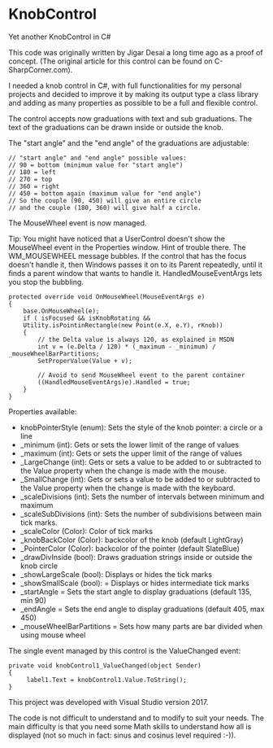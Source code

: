 # KnobControl
Yet another KnobControl in C#

This code was originally written by Jigar Desai a long time ago as a proof of concept. (The original article for this control can be found on C-SharpCorner.com).

I needed a knob control in C#, with full functionalities for my personal projects and decided to improve it by making its output type a class library and adding as many properties as possible to be a full and flexible control.

The control accepts now graduations with text and sub graduations.
The text of the graduations can be drawn inside or outside the knob.

The "start angle" and the "end angle" of the graduations are adjustable:
```
// "start angle" and "end angle" possible values:
// 90 = bottom (minimum value for "start angle")
// 180 = left
// 270 = top
// 360 = right
// 450 = bottom again (maximum value for "end angle")
// So the couple (90, 450) will give an entire circle 
// and the couple (180, 360) will give half a circle.
```

The MouseWheel event is now managed.

Tip: You might have noticed that a UserControl doesn't show the MouseWheel event in the Properties window. 
Hint of trouble there. The WM_MOUSEWHEEL message bubbles. 
If the control that has the focus doesn't handle it, then Windows passes it on to its Parent repeatedly, until it finds a parent window that wants to handle it.
HandledMouseEventArgs lets you stop the bubbling.

```
protected override void OnMouseWheel(MouseEventArgs e)
{           
    base.OnMouseWheel(e);
    if ( isFocused && isKnobRotating && 
    Utility.isPointinRectangle(new Point(e.X, e.Y), rKnob))
    {                
        // the Delta value is always 120, as explained in MSDN
        int v = (e.Delta / 120) * (_maximum - _minimum) / _mouseWheelBarPartitions;
        SetProperValue(Value + v);

        // Avoid to send MouseWheel event to the parent container
        ((HandledMouseEventArgs)e).Handled = true;
    }
}
```

Properties available:

* knobPointerStyle (enum): Sets the style of the knob pointer: a circle or a line
* _minimum (int): Gets or sets the lower limit of the range of values
* _maximum (int): Gets or sets the upper limit of the range of values
* _LargeChange (int): Gets or sets a value to be added to or subtracted to the Value property when the change is made with the mouse.
* _SmallChange (int): Gets or sets a value to be added to or subtracted to the Value property when the change is made with the keyboard.
* _scaleDivisions (int): Sets the number of intervals between minimum and maximum
* _scaleSubDivisions (int): Sets the number of subdivisions between main tick marks.
* _scaleColor (Color): Color of tick marks
* _knobBackColor (Color): backcolor of the knob (default LightGray)
* _PointerColor (Color): backcolor of the pointer (default SlateBlue)
* _drawDivInside (bool): Draws graduation strings inside or outside the knob circle
* _showLargeScale (bool): Displays or hides the tick marks
* _showSmallScale (bool): = Displays or hides intermediate tick marks
* _startAngle = Sets the start angle to display graduations (default 135, min 90)
* _endAngle = Sets the end angle to display graduations (default 405, max 450)
* _mouseWheelBarPartitions = Sets how many parts are bar divided when using mouse wheel


The single event managed by this control is the ValueChanged event:
```
private void knobControl1_ValueChanged(object Sender)
{
     label1.Text = knobControl1.Value.ToString();
}
```
This project was developed with Visual Studio version 2017.

The code is not difficult to understand and to modify to suit your needs. 
The main difficulty is that you need some Math skills to understand how all is displayed (not so much in fact: sinus and cosinus level required :-)).

